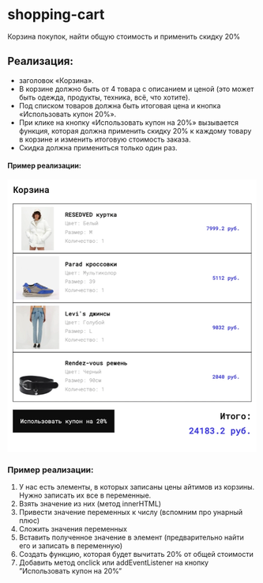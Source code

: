 # shopping-cart

Корзина покупок, найти общую стоимость и применить скидку 20%

## Реализация:

- заголовок «Корзина».
- В корзине должно быть от 4 товара с описанием и ценой (это может быть одежда, продукты, техника, всё, что хотите).
- Под списком товаров должна быть итоговая цена и кнопка «Использовать купон 20%».
- При клике на кнопку «Использовать купон на 20%» вызывается функция, которая должна применить скидку 20% к каждому товару в корзине и изменить итоговую стоимость заказа.
- Скидка должна примениться только один раз.

#### Пример реализации:

<img
  src=".\assets\img\Скриншот 16-10-2024 025143.png"
  alt="Пример реализации"
  title="Пример реализации" />

### Пример реализации:

1. У нас есть элементы, в которых записаны цены айтимов из корзины. Нужно записать их все в переменные.
2. Взять значение из них (метод innerHTML)
3. Привести значение переменных к числу (вспомним про унарный плюс)
4. Сложить значения переменных
5. Вставить полученное значение в элемент (предварительно найти его и записать в переменную)
6. Создать функцию, которая будет вычитать 20% от общей стоимости
7. Добавить метод onclick или addEventListener на кнопку ”Использовать купон на 20%”
